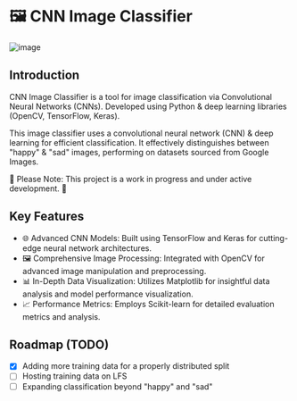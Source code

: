 # 🖼️ CNN Image Classifier

![image](https://github.com/jasonsaini/Image-Classification-with-CNN/assets/69808698/4ff0838f-5879-433f-89de-8d92d66a8f0b)

## Introduction

CNN Image Classifier is a tool for image classification via Convolutional Neural Networks (CNNs). 
Developed using Python & deep learning libraries (OpenCV, TensorFlow, Keras).

This image classifier uses a convolutional neural network (CNN) & deep learning for efficient classification. It effectively distinguishes between "happy" & "sad" images, performing on datasets sourced from Google Images.

🚧 Please Note: This project is a work in progress and under active development. 🚧


## Key Features

- 🌐 Advanced CNN Models: Built using TensorFlow and Keras for cutting-edge neural network architectures.
- 🖼️ Comprehensive Image Processing: Integrated with OpenCV for advanced image manipulation and preprocessing.
- 📊 In-Depth Data Visualization: Utilizes Matplotlib for insightful data analysis and model performance visualization.
- 📈 Performance Metrics: Employs Scikit-learn for detailed evaluation metrics and analysis.

## Roadmap (TODO)
- [X] Adding more training data for a properly distributed split
- [ ] Hosting training data on LFS
- [ ] Expanding classification beyond "happy" and "sad"
